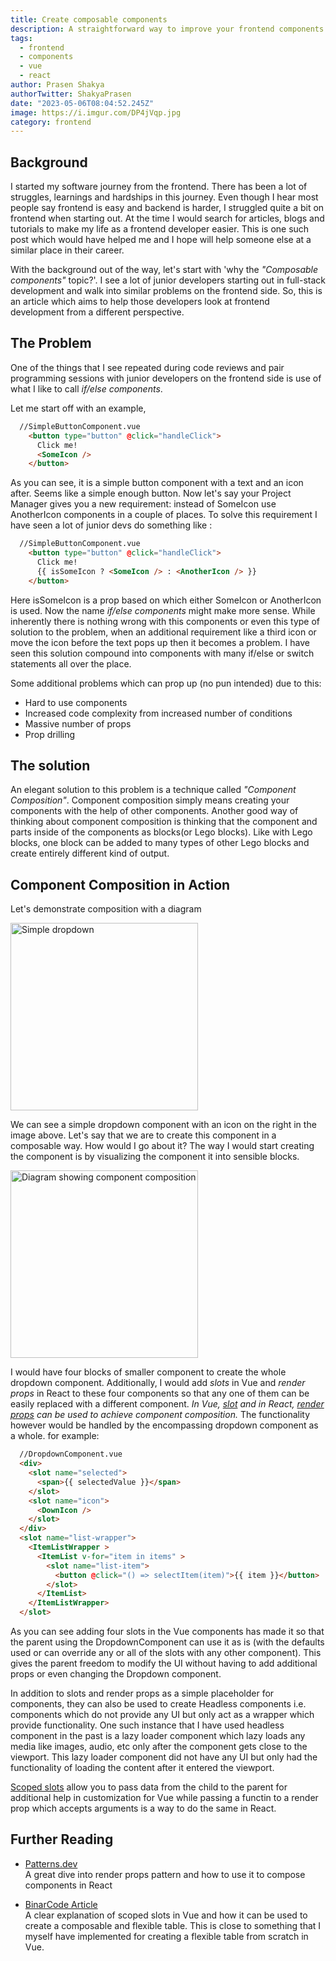 ```yaml
---
title: Create composable components
description: A straightforward way to improve your frontend components and make them reactive.
tags:
  - frontend
  - components
  - vue
  - react
author: Prasen Shakya 
authorTwitter: ShakyaPrasen
date: "2023-05-06T08:04:52.245Z"
image: https://i.imgur.com/DP4jVqp.jpg
category: frontend
---
```


## Background

I started my software journey from the frontend. There has been a lot of struggles, learnings and hardships
in this journey. Even though I hear most people say frontend is easy and backend is harder, I struggled quite
a bit on frontend when starting out. At the time I would search for articles, blogs and tutorials to make my life
as a frontend developer easier. This is one such post which would have helped me and I hope will help someone else
at a similar place in their career.  

With the background out of the way, let's start with 'why the *"Composable components"* topic?'. I see a lot of junior
developers starting out in full-stack development and walk into similar problems on the frontend side. So, this is an
article which aims to help those developers look at frontend development from a different perspective.

## The Problem

One of the things that I see repeated during code reviews and pair programming sessions with junior developers on the frontend
side is use of what I like to call *if/else components*.  

Let me start off with an example,  

  ```html
    //SimpleButtonComponent.vue
      <button type="button" @click="handleClick">
        Click me!
        <SomeIcon />
      </button>
  ```

As you can see, it is a simple button component with a text and an icon after. Seems like a simple enough button. Now
let's say your Project Manager gives you a new requirement: instead of SomeIcon use AnotherIcon components 
in a couple of places. To solve this requirement I have seen a lot of junior devs do something like :


  ```html
    //SimpleButtonComponent.vue
      <button type="button" @click="handleClick">
        Click me!
        {{ isSomeIcon ? <SomeIcon /> : <AnotherIcon /> }}
      </button>
  ```
Here isSomeIcon is a prop based on which either SomeIcon or AnotherIcon is used. Now the name *if/else components* might make
more sense. While inherently there is nothing wrong with this components or even this type of solution to the problem, when an
additional requirement like a third icon or move the icon before the text pops up then it becomes a problem.
I have seen this solution compound into components with many if/else or switch statements all over the place.  

Some additional problems which can prop up (no pun intended) due to this:
  - Hard to use components
  - Increased code complexity from increased number of conditions
  - Massive number of props
  - Prop drilling

## The solution

An elegant solution to this problem is a technique called *"Component Composition"*. Component composition simply means creating
your components with the help of other components. Another good way of thinking about component composition is thinking that the
component and parts inside of the components as blocks(or Lego blocks). Like with Lego blocks, one block can be added to many types
of other Lego blocks and create entirely different kind of output.  

## Component Composition in Action

Let's demonstrate composition with a diagram

<img src="https://i.imgur.com/5MudrAZ.png" width="300" alt="Simple dropdown">

We can see a simple dropdown component with an icon on the right in the image above. Let's say that we are to create this component in 
a composable way. How would I go about it? The way I would start creating the component is by visualizing the component it into sensible blocks.

<img src="https://i.imgur.com/B9fNKEo.png" width="300" alt="Diagram showing component composition">


I would have four blocks of smaller component to create the whole dropdown component. 
Additionally, I would add *slots* in Vue and *render props* in React to these four components so that any one of them can be easily replaced with 
a different component. 
*In Vue, [slot](https://vuejs.org/guide/components/slots.html#slots) and in 
React, [render props](https://react.dev/reference/react/Children#calling-a-render-prop-to-customize-rendering) can be used to 
achieve component composition.*
The functionality however would be handled by the encompassing dropdown component as a whole. for example:

  ```html
    //DropdownComponent.vue
    <div>
      <slot name="selected">
        <span>{{ selectedValue }}</span>
      </slot>
      <slot name="icon">
        <DownIcon />
      </slot>
    </div>
    <slot name="list-wrapper">
      <ItemListWrapper >
        <ItemList v-for="item in items" >
          <slot name="list-item">
            <button @click="() => selectItem(item)">{{ item }}</button>
          </slot>
        </ItemList>
      </ItemListWrapper>
    </slot>
  ```

As you can see adding four slots in the Vue components has made it so that the parent using the DropdownComponent can use it as is (with
the defaults used or can override any or all of the slots with any other component). This gives the parent freedom to modify the UI without
having to add additional props or even changing the Dropdown component.

In addition to slots and render props as a simple placeholder for components, they can also be used to create Headless components i.e. 
components which do not provide any UI but only act as a wrapper which provide functionality. One such instance that I have used headless component 
in the past is a lazy loader component which lazy loads any media like images, audio, etc only after the component gets close to the viewport. 
This lazy loader component did not have any UI but only had the functionality of loading the content after it entered the viewport.


[Scoped slots](https://vuejs.org/guide/components/slots.html#scoped-slots) allow you to pass data from the child to the parent for additional
help in customization for Vue while passing a functin to a render prop which accepts arguments is a way to do the same in React.

## Further Reading

  - [Patterns.dev](https://www.patterns.dev/posts/render-props-pattern)  
    A great dive into render props pattern and how to use it to compose components in React

  - [BinarCode Article](https://medium.com/binarcode/understanding-scoped-slots-in-vue-js-db5315a42391)  
    A clear explanation of scoped slots in Vue and how it can be used to create a composable and flexible table. This is close to something
    that I myself have implemented for creating a flexible table from scratch in Vue.


